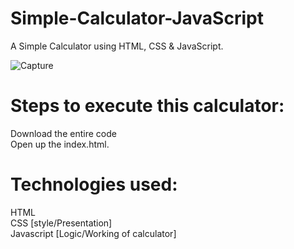 # Simple-Calculator-JavaScript
A Simple Calculator using HTML, CSS &amp; JavaScript.


![Capture](https://user-images.githubusercontent.com/26483180/59351361-dfde8580-8d3b-11e9-8de4-c8f29de9a738.PNG)



# Steps to execute this calculator:

 Download the entire code<br />
 Open up the index.html.<br />


# Technologies used:

 HTML<br />
 CSS [style/Presentation]<br />
 Javascript [Logic/Working of calculator]
